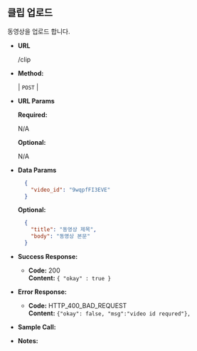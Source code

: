 **클립 업로드**
----
  
  동영상을 업로드 합니다.

* **URL**

  /clip

* **Method:**
  
  | `POST` |
  
*  **URL Params**

   **Required:**
 
   N/A
   
   **Optional:**
 
   N/A

* **Data Params**

    ```json
      {
        "video_id": "9wqpfFI3EVE"
      }
    ```
    
    **Optional:**
    ```json
      {
        "title": "동영상 제목",
        "body": "동영상 본문"
      }
    ```

* **Success Response:**
  
  * **Code:** 200 <br />
    **Content:** `{ "okay" : true }`
 
* **Error Response:**

  * **Code:** HTTP_400_BAD_REQUEST <br />
    **Content:** `{"okay": false, "msg":"video id requred"}, `

* **Sample Call:**


* **Notes:**


